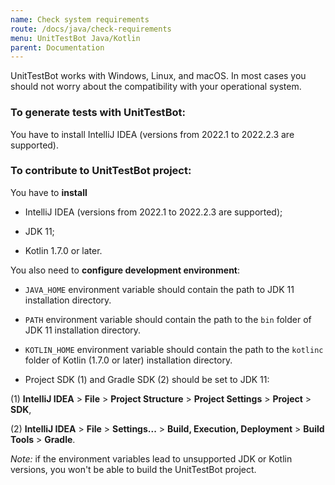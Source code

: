 ```yaml
---
name: Check system requirements
route: /docs/java/check-requirements
menu: UnitTestBot Java/Kotlin
parent: Documentation
---
```


UnitTestBot works with Windows, Linux, and macOS. In most cases you should not worry about the compatibility with your operational system.

### To generate tests with UnitTestBot:

You have to install IntelliJ IDEA (versions from 2022.1 to 2022.2.3 are supported).

### To contribute to UnitTestBot project:

You have to **install**

- IntelliJ IDEA (versions from 2022.1 to 2022.2.3 are supported);

- JDK 11;

- Kotlin 1.7.0 or later.

You also need to **configure development environment**:

- `JAVA_HOME` environment variable should contain the path to JDK 11 installation directory.

- `PATH` environment variable should contain the path to the `bin` folder of JDK 11 installation directory.

- `KOTLIN_HOME` environment variable should contain the path to the `kotlinc` folder of Kotlin (1.7.0 or later) installation directory.

- Project SDK (1) and Gradle SDK (2) should be set to JDK 11:

(1) **IntelliJ IDEA** > **File** > **Project Structure** > **Project Settings** > **Project** > **SDK**,

(2) **IntelliJ IDEA** > **File** > **Settings...** > **Build, Execution, Deployment** > **Build Tools** > **Gradle**.

_Note:_ if the environment variables lead to unsupported JDK or Kotlin versions, you won't be able to build the UnitTestBot project.
